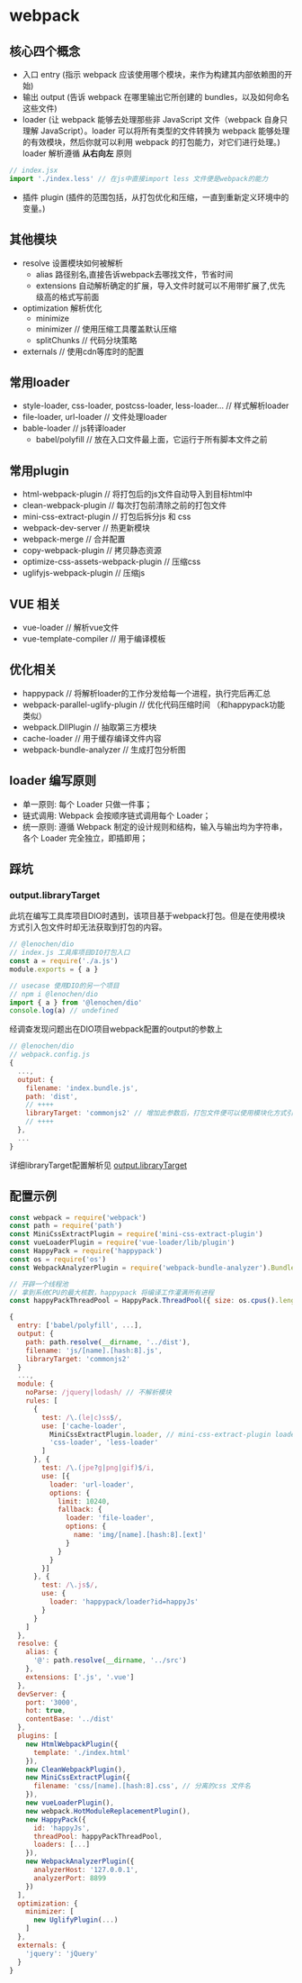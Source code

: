 # webpack
## 核心四个概念
- 入口 entry (指示 webpack 应该使用哪个模块，来作为构建其内部依赖图的开始)
- 输出 output (告诉 webpack 在哪里输出它所创建的 bundles，以及如何命名这些文件)
- loader (让 webpack 能够去处理那些非 JavaScript 文件（webpack 自身只理解 JavaScript）。loader 可以将所有类型的文件转换为 webpack 能够处理的有效模块，然后你就可以利用 webpack 的打包能力，对它们进行处理。)
loader 解析遵循 **从右向左** 原则
```javascript
// index.jsx
import './index.less' // 在js中直接import less 文件便是webpack的能力
```
- 插件 plugin (插件的范围包括，从打包优化和压缩，一直到重新定义环境中的变量。)
## 其他模块
- resolve 设置模块如何被解析
  + alias 路径别名,直接告诉webpack去哪找文件，节省时间
  + extensions 自动解析确定的扩展，导入文件时就可以不用带扩展了,优先级高的格式写前面
- optimization 解析优化
  + minimize 
  + minimizer // 使用压缩工具覆盖默认压缩
  + splitChunks // 代码分块策略
- externals // 使用cdn等库时的配置
## 常用loader
- style-loader, css-loader, postcss-loader, less-loader... // 样式解析loader
- file-loader, url-loader // 文件处理loader
- bable-loader // js转译loader
  + babel/polyfill // 放在入口文件最上面，它运行于所有脚本文件之前

## 常用plugin
- html-webpack-plugin // 将打包后的js文件自动导入到目标html中
- clean-webpack-plugin // 每次打包前清除之前的打包文件
- mini-css-extract-plugin // 打包后拆分js 和 css
- webpack-dev-server // 热更新模块
- webpack-merge // 合并配置
- copy-webpack-plugin // 拷贝静态资源
- optimize-css-assets-webpack-plugin // 压缩css
- uglifyjs-webpack-plugin // 压缩js

## VUE 相关
- vue-loader // 解析vue文件
- vue-template-compiler // 用于编译模板

## 优化相关
- happypack // 将解析loader的工作分发给每一个进程，执行完后再汇总
- webpack-parallel-uglify-plugin // 优化代码压缩时间 （和happypack功能类似）
- webpack.DllPlugin // 抽取第三方模块
- cache-loader // 用于缓存编译文件内容
- webpack-bundle-analyzer // 生成打包分析图

## loader 编写原则
- 单一原则: 每个 Loader 只做一件事；
- 链式调用: Webpack 会按顺序链式调用每个 Loader；
- 统一原则: 遵循 Webpack 制定的设计规则和结构，输入与输出均为字符串，各个 Loader 完全独立，即插即用；

## 踩坑
### output.libraryTarget
此坑在编写工具库项目DIO时遇到，该项目基于webpack打包。但是在使用模块方式引入包文件时却无法获取到打包的内容。
```javascript
// @lenochen/dio
// index.js 工具库项目DIO打包入口
const a = require('./a.js')
module.exports = { a }

// usecase 使用DIO的另一个项目
// npm i @lenochen/dio
import { a } from '@lenochen/dio'
console.log(a) // undefined
```
经调查发现问题出在DIO项目webpack配置的output的参数上
```javascript
// @lenochen/dio
// webpack.config.js
{
  ...,
  output: {
    filename: 'index.bundle.js',
    path: 'dist',
    // ++++
    libraryTarget: 'commonjs2' // 增加此参数后，打包文件便可以使用模块化方式引入
    // ++++
  },
  ...
}
```
详细libraryTarget配置解析见
[output.libraryTarget](https://webpack.docschina.org/configuration/output/#output-librarytarget)

## 配置示例
```javascript
const webpack = require('webpack')
const path = require('path')
const MiniCssExtractPlugin = require('mini-css-extract-plugin')
const vueLoaderPlugin = require('vue-loader/lib/plugin')
const HappyPack = require('happypack')
const os = require('os')
const WebpackAnalyzerPlugin = require('webpack-bundle-analyzer').BundleAnalyzerPlugin

// 开辟一个线程池
// 拿到系统CPU的最大核数，happypack 将编译工作灌满所有进程
const happyPackThreadPool = HappyPack.ThreadPool({ size: os.cpus().length })

{
  entry: ['babel/polyfill', ...],
  output: {
    path: path.resolve(__dirname, '../dist'),
    filename: 'js/[name].[hash:8].js',
    libraryTarget: 'commonjs2'
  }
  ...,
  module: {
    noParse: /jquery|lodash/ // 不解析模块
    rules: [
      {
        test: /\.(le|c)ss$/,
        use: ['cache-loader',
          MiniCssExtractPlugin.loader, // mini-css-extract-plugin loader 和 style-loader 冲突，故只保留一个
          'css-loader', 'less-loader'
        ]
      }, {
        test: /\.(jpe?g|png|gif)$/i,
        use: [{
          loader: 'url-loader',
          options: {
            limit: 10240,
            fallback: {
              loader: 'file-loader',
              options: {
                name: 'img/[name].[hash:8].[ext]'
              }
            }
          }
        }]
      }, {
        test: /\.js$/,
        use: {
          loader: 'happypack/loader?id=happyJs'
        }
      }
    ]
  },
  resolve: {
    alias: {
      '@': path.resolve(__dirname, '../src')
    },
    extensions: ['.js', '.vue']
  },
  devServer: {
    port: '3000',
    hot: true,
    contentBase: '../dist'
  },
  plugins: [
    new HtmlWebpackPlugin({
      template: './index.html'
    }),
    new CleanWebpackPlugin(),
    new MiniCssExtractPlugin({
      filename: 'css/[name].[hash:8].css', // 分离的css 文件名
    }),
    new vueLoaderPlugin(),
    new webpack.HotModuleReplacementPlugin(),
    new HappyPack({
      id: 'happyJs',
      threadPool: happyPackThreadPool,
      loaders: [...]
    }),
    new WebpackAnalyzerPlugin({
      analyzerHost: '127.0.0.1',
      analyzerPort: 8899
    })
  ],
  optimization: {
    minimizer: [
      new UglifyPlugin(...)
    ]
  },
  externals: {
    'jquery': 'jQuery'
  }
}
```